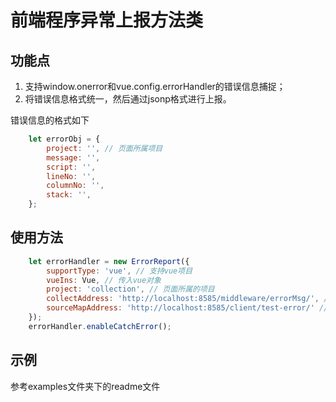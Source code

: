 # 前端程序异常上报方法类

## 功能点

1. 支持window.onerror和vue.config.errorHandler的错误信息捕捉；
2. 将错误信息格式统一，然后通过jsonp格式进行上报。

错误信息的格式如下
```javascript
	let errorObj = {
        project: '', // 页面所属项目
    	message: '',
    	script: '',
    	lineNo: '',
    	columnNo: '',
        stack: '',
    };
```
## 使用方法

```javascript
    let errorHandler = new ErrorReport({
        supportType: 'vue', // 支持vue项目
        vueIns: Vue, // 传入vue对象
        project: 'collection', // 页面所属的项目
        collectAddress: 'http://localhost:8585/middleware/errorMsg/', // 接受错误信息的服务地址
        sourceMapAddress: 'http://localhost:8585/client/test-error/' // sourceMap的访问地址
    });
	errorHandler.enableCatchError();
```
## 示例
参考examples文件夹下的readme文件

